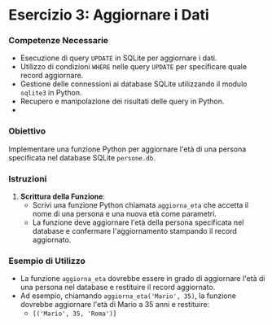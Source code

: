 # Esercizio 3: Aggiornare i Dati

### Competenze Necessarie
- Esecuzione di query `UPDATE` in SQLite per aggiornare i dati.
- Utilizzo di condizioni `WHERE` nelle query `UPDATE` per specificare quale record aggiornare.
- Gestione delle connessioni ai database SQLite utilizzando il modulo `sqlite3` in Python.
- Recupero e manipolazione dei risultati delle query in Python.
- 
### Obiettivo
Implementare una funzione Python per aggiornare l'età di una persona specificata nel database SQLite `persone.db`.

### Istruzioni
1. **Scrittura della Funzione**:
    - Scrivi una funzione Python chiamata `aggiorna_eta` che accetta il nome di una persona e una nuova età come parametri.
    - La funzione deve aggiornare l'età della persona specificata nel database e confermare l'aggiornamento stampando il record aggiornato.

### Esempio di Utilizzo
- La funzione `aggiorna_eta` dovrebbe essere in grado di aggiornare l'età di una persona nel database e restituire il record aggiornato.
- Ad esempio, chiamando `aggiorna_eta('Mario', 35)`, la funzione dovrebbe aggiornare l'età di Mario a 35 anni e restituire:
    - `[('Mario', 35, 'Roma')]`